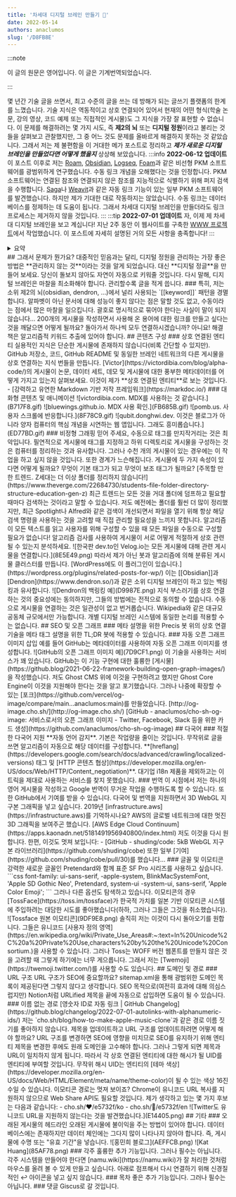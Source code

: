 ```yaml
---
title: '차세대 디지털 브레인 만들기 🧠'
date: 2022-05-14
authors: anaclumos
slug: '/D8FB8E'
---
```


<!-- truncate -->

:::note

이 글의 원문은 영어입니다. 이 글은 기계번역되었습니다.

:::

몇 년간 기술 글을 쓰면서, 최고 수준의 글을 쓰는 데 방해가 되는 글쓰기 플랫폼의 한계를 느꼈습니다. 기술 지식은 역동적이고 상호 연결되어 있어서 현재의 어떤 형식(학술 논문, 강의 영상, 코드 예제 또는 직접적인 게시물)도 그 지식을 가장 잘 표현할 수 없습니다. 이 문제를 해결하려는 몇 가지 시도, 즉 **제2의 뇌** 또는 **디지털 정원**이라고 불리는 것들을 살펴보고 관찰했지만, 그 중 어느 것도 문제를 올바르게 해결하지 못하는 것 같았습니다. 그래서 저는 제 불편함을 이 거대한 메가 포스트로 정리하고 **_제가 새로운 디지털 브레인을 만들었다면 어떻게 했을지_** 상상해 보았습니다.
:::info **2022-06-12 업데이트**
이 포스트 이후로 저는 [Roam](https://roamresearch.com/), [Obsidian](https://obsidian.md), [Logseq](https://logseq.com/), [Foam](https://foambubble.github.io/foam/)과 같은 비선형 PKM 소프트웨어를 광범위하게 연구했습니다. 수동 링크 개념을 오해했다는 것을 인정합니다. PKM 소프트웨어는 연결된 참조와 연결되지 않은 참조를 지능적으로 식별하기 위해 퍼지 검색을 수행합니다. [Saga](https://saga.so)나 [Weavit](https://www.weavit.ai/)과 같은 자동 링크 기능이 있는 일부 PKM 소프트웨어를 발견했습니다. 하지만 제가 기대한 대로 작동하지는 않았습니다. 수동 링크는 데이터베이스를 정제하는 데 도움이 됩니다. 그래서 차세대 디지털 브레인을 만들더라도 링크 프로세스는 제거하지 않을 것입니다.
:::
:::tip **2022-07-01 업데이트**
자, 이제 제 차세대 디지털 브레인을 보고 계십니다! 지난 2주 동안 이 웹사이트를 구축한 [WWW 프로젝트](https://github.com/anaclumos/extracranial)에서 작업했습니다. 이 포스트에 자세히 설명된 거의 모든 사항을 충족합니다!
:::

<details>
<summary>요약</summary>
- **코드**-**이미지**-**저장소**-**텍스트**의 **심미적**-**대화형**-**자동** 더미를 만들어 스스로 **구성**-**제시**-**제안**합니다.
- 수동 태깅, 링크, 이미지 처리 등이 **없습니다**.
- 무작위 지식을 던지기만 하면 **지식 메시 네트워크**가 생성됩니다.
- **알고리즘**이 모든 것을 운영합니다. 전 세계 **다른 언어**로 포함, 처리, 구성 및 배포됩니다.
- 지식을 **관리**하지 않습니다. 알고리즘은 오래된 콘텐츠에 불이익을 줍니다(이를 피하려면 게시물을 **상록수**로 표시할 수 있습니다).
</details>
## 그래서 문제가 뭔가요?
대중적인 믿음과는 달리, 디지털 정원을 관리하는 가장 좋은 방법은 **관리하지 않는 것**이라는 것을 알게 되었습니다. 대신 **디지털 정글**을 만들어 보세요. 당신이 돌보지 않아도 자연이 자동으로 키워줄 것입니다.
다시 말해, 디지털 브레인은 마찰을 최소화해야 합니다.
관리할수록 글을 적게 씁니다.
### 특히,
저는 소위 제2의 뇌(obsidian, dendron, ...)에서 널리 사용되는 `[[keyword]]` 패턴을 경멸합니다.
알파벳이 아닌 문서에 대해 성능이 좋지 않다는 점은 말할 것도 없고,
수동이라는 점에서 많은 마찰을 일으킵니다.
괄호로 명시적으로 묶어야 한다는 사실이 말이 되지 않습니다... 200개의 게시물을 작성하면서 사용해 온 용어에 대한 링크를 만들고 싶다는 것을 깨달으면 어떻게 될까요?
돌아가서 하나씩 모두 연결하시겠습니까?
아니요! 해결책은 알고리즘적 키워드 추출에 있어야 합니다.
## 콘텐츠 구성
### 상호 연결된 엔티티
실용적인 지식은 단순한 게시물에 존재하지 않습니다(비록 간단할 수 있지만). GitHub 저장소, 코드, GitHub README 및 동일한 브레인 네트워크의 다른 게시물을 상호 연결하는 지식 번들을 만듭니다.
[Victor](https://victordibia.com/blog/alpha-code/)의 게시물이 논문, 데이터 세트, 데모 및 게시물에 대한 풍부한 메타데이터를 어떻게 가지고 있는지 살펴보세요. 이것이 제가 **상호 연결된 엔티티**로 보는 것입니다.
- [강력하고 유연한 Markdown 기반 저작 프레임워크](https://markdoc.io/)
### 대화형 콘텐츠 및 애니메이션
![victordibia.com. MDX를 사용하는 것 같습니다.](B717F8.gif)
![bluewings.github.io. MDX 사용 확인.](FB685B.gif)
![pomb.us. 사용자 스크롤에 반응합니다.](8F78C9.gif)
![qubit.donghwi.dev. 이것은 블로그가 아니라 양자 컴퓨터의 핵심 개념을 시연하는 웹 앱입니다. 그래도 흥미롭습니다.](ED77BD.gif)
### 비정형 그래핑
믿어 주세요, 수동으로 태그를 만지작거리는 것은 최악입니다.
필연적으로 게시물에 태그를 지정하고 하위 디렉토리로 게시물을 구성하는 것은 컴퓨터를 정리하는 것과 유사합니다.
그러나 수천 개의 게시물이 있는 경우에는 이 작업을 하고 싶지 않을 것입니다. 또한 경계가 느슨해집니다. 게시물에 두 가지 속성이 있다면 어떻게 될까요? 무엇이 기본 태그가 되고 무엇이 보조 태그가 될까요?
[주목할 만한 트렌드. Z세대는 더 이상 폴더를 정리하지 않습니다!](https://www.theverge.com/22684730/students-file-folder-directory-structure-education-gen-z)
최근 트렌드는 모든 것을 거대 폴더에 덤프하고 필요할 때마다 검색하는 것이라고 말할 수 있습니다.
저도 예전에는 폴더를 훨씬 더 많이 정리했지만, 최근 Spotlight나 Alfred와 같은 검색이 개선되면서 파일을 열기 위해 항상 해당 검색 명령을 사용하는 것을 고려할 때 직접 관리할 필요성을 느끼지 못합니다.
알고리즘이 모든 텍스트를 읽고 사용자를 위해 구성할 수 있을 때 모든 파일을 수동으로 구성할 필요가 없습니다!
알고리즘 검사를 사용하여 게시물이 서로 어떻게 적절하게 상호 관련될 수 있는지 분석하세요.
![한국판 dev.to인 Velog.io는 모든 게시물에 대해 관련 게시물을 연결합니다.](8E5E49.png)
따라서 제가 아닌 봇과 알고리즘에 의해 분류된 게시물 클러스터를 만듭니다.
[WordPress에도 이 플러그인이 있습니다.](https://wordpress.org/plugins/related-posts-for-wp/)
이는 [[Obsidian]]과 [Dendron](https://www.dendron.so/)과 같은 소위 디지털 브레인이 하고 있는 백링킹과 유사합니다.
![Dendron의 백링킹 예](D9987E.png)
지식 부스러기를 상호 연결하는 것의 중요성에는 동의하지만, 그들의 방법에는 전적으로 동의할 수 없습니다.
수동으로 게시물을 연결하는 것은 일관성이 없고 번거롭습니다. Wikipedia와 같은 대규모 공동체 규모에서만 가능합니다.
개별 디지털 브레인 시스템에 동일한 논리를 적용할 수는 없습니다.
## SEO 및 오픈 그래프
### 메타 설명을 위한 Precis 봇
위의 상호 연결 기술을 메타 태그 설명을 위한 TL;DR 봇에 적용할 수 있습니다.
### 자동 오픈 그래프 이미지 삽입
예를 들어 GitHub는 메타데이터를 사용하여 자동 오픈 그래프 이미지를 생성합니다.
![GitHub의 오픈 그래프 이미지 예](7D9CF1.png)
이 기술을 사용하는 서비스가 꽤 있습니다.
GitHub는 이 기능 구현에 대한 훌륭한 [게시물](https://github.blog/2021-06-22-framework-building-open-graph-images/)을 작성했습니다.
저도 Ghost CMS 위에 이것을 구현하려고 했지만 Ghost Core Engine이 이것을 지원해야 한다는 것을 알고 포기했습니다. 그러나 나중에 확장할 수 있는 [포크](https://github.com/vercel/og-image/compare/main...anaclumos:main)를 만들었습니다. [http://og-image.cho.sh/](http://og-image.cho.sh/)
[GitHub - anaclumos/cho-sh-og-image: 서비스로서의 오픈 그래프 이미지 - Twitter, Facebook, Slack 등을 위한 카드 생성](https://github.com/anaclumos/cho-sh-og-image)
## 다국어
### 적절한 다국어 지원
**자동 언어 감지**. 기본은 작업량을 줄이는 것입니다. 무작위로 글을 쓰면 알고리즘이 자동으로 해당 데이터를 구성합니다.
**[hreflang](https://developers.google.com/search/docs/advanced/crawling/localized-versions) 태그 및 [HTTP 콘텐츠 협상](https://developer.mozilla.org/en-US/docs/Web/HTTP/Content_negotiation)**. 대기업 i18n 제품을 제외하고는 이 트릭을 제대로 사용하는 서비스를 찾지 못했습니다.
### 번역
이 시점에서 저는 하나의 영어 게시물을 작성하고 Google 번역이 무거운 작업을 수행하도록 할 수 있습니다.
또한 GitHub에서 기여를 받을 수 있습니다.
다국어 및 번역을 지원하면서 3D WebGL 지구본 그래픽을 넣고 싶습니다. 2019년 [infrastructure.aws](https://infrastructure.aws)를 기억하시나요? AWS의 글로벌 네트워크에 대한 멋진 3D 그래픽을 보여주곤 했습니다. [AWS Edge Cloud Continuum](https://apps.kaonadn.net/5181491956940800/index.html)
저도 이것을 다시 원합니다. 한편, 이것도 멋져 보입니다:
- [GitHub - shuding/code: 5kB WebGL 지구본 라이브러리](https://github.com/shuding/cobe)
또한 일부 [기여](https://github.com/shuding/cobe/pull/30)를 했습니다...
### 글꼴 및 이모티콘
강력한 새로운 글꼴인 Pretendard와 함께 표준 SF Pro 시리즈를 사용하고 싶습니다.
```css
font-family:
ui-sans-serif,
 -apple-system,
 BlinkMacSystemFont,
 'Apple SD Gothic Neo',
 Pretendard,
system-ui -system-ui,
sans-serif,
 'Apple Color Emoji';
```
그러나 다른 옵션도 탐색하고 있습니다.
이모티콘의 경우 [TossFace](https://toss.im/tossface)가 한국적 가치를 일본 기반 이모티콘 시스템에 주입하려는 대담한 시도를 좋아했습니다(하하, 그러나 그들은 그것을 취소했습니다).
![Tossface 원본 이모티콘](9DF9E8.png)
솔직히 저는 이것이 다시 돌아오기를 원합니다. 그들은 유니코드 [사용자 정의 영역](https://en.wikipedia.org/wiki/Private_Use_Areas#:~:text=In%20Unicode%2C%20a%20Private%20Use,characters%20by%20the%20Unicode%20Consortium.)을 사용할 수 있습니다. 그러나 Toss는 WOFF 버전 웹폰트를 만들지 않은 것을 고려할 때 그렇게 하기에는 너무 게으릅니다.
그래서 저는 [Twemoji](https://twemoji.twitter.com/)를 사용할 수도 있습니다.
## 도메인 및 경로
### URL 구조
URL 구조가 SEO에 중요할까요? sitemap.xml을 통해 광범위한 도메인 목록이 제공된다면 그렇지 않다고 생각합니다.
SEO 목적으로(여전히 효과에 대해 의심스럽지만) Notion처럼 URLified 제목을 끝에 자동으로 삽입하면 도움이 될 수 있습니다.
### 이름 없는 경로
[영숫자 ID로 자동 링크 | GitHub Changelog](https://github.blog/changelog/2022-07-01-autolinks-with-alphanumeric-ids/)
저는 `cho.sh/blog/how-to-make-apple-music-clone`과 같은 경로 이름 짓기를 좋아하지 않습니다. 제목을 업데이트하고 URL 구조를 업데이트하려면 어떻게 해야 할까요?
URL 구조를 변경하면 SEO에 영향을 미치므로 SEO를 유지하기 위해 엔티티 제목을 변경한 후에도 원래 도메인을 고수해야 합니다. 그러나 그렇게 되면 제목과 URL이 일치하지 않게 됩니다.
따라서 각 상호 연결된 엔티티에 대한 해시가 될 UID를 엔티티에 부여할 것입니다. 무작위 해시 UID는 엔티티의 [테마 색상](https://developer.mozilla.org/en-US/docs/Web/HTML/Element/meta/name/theme-color)이 될 수 있는 색상 16진수일 수 있습니다.
이모티콘 경로는 멋져 보이죠? Chrome이 유니코드 URL 복사를 지원하지 않으므로 Web Share API도 필요할 것입니다.
제가 생각하고 있는 몇 가지 후보는 다음과 같습니다:
- cho.sh/♥/e5732f/ko
- cho.sh/🧠/e5732f/en
![Twitter도 유니코드 URL을 지원하지 않는다는 것을 발견했습니다.](E14405.png)
## 기타
### 오래된 게시물의 헤드라인
오래된 게시물에 불이익을 주는 방법이 있어야 합니다. 데이터베이스에는 존재하지만 데이터 체인에는 그다지 많이 나타나지 않아야 합니다. 즉, 게시물에 수명 또는 "유효 기간"을 넣습니다.
![홍민희 블로그](AEFFCB.png)
![Kat Huang](85AF78.png)
### 각주
훌륭한 추가 기능입니다. 그러나 필수는 아닙니다.
각주 시스템을 만들어야 한다면 [namu.wiki](https://namu.wiki)가 잘 처리한 것처럼 마우스를 올려 볼 수 있게 만들고 싶습니다. 아래로 점프해서 다시 연결하기 위해 신경질적인 ↩️ 아이콘을 넣고 싶지 않습니다.
### 목차
좋은 추가 기능입니다. 그러나 필수는 아닙니다.
### 댓글
Giscus로 갈 것입니다.
